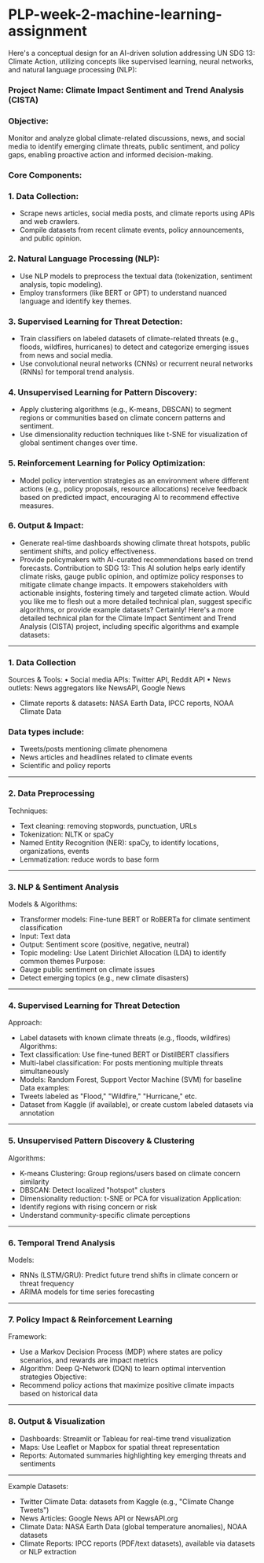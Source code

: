 # PLP-week-2-machine-learning-assignment

Here's a conceptual design for an AI-driven solution addressing UN SDG 13: Climate Action, utilizing concepts like supervised learning, neural networks, and natural language processing (NLP):
### Project Name: Climate Impact Sentiment and Trend Analysis (CISTA)
### Objective:
Monitor and analyze global climate-related discussions, news, and social media to identify emerging climate threats, public sentiment, and policy gaps, enabling proactive action and informed decision-making.
### Core Components:
### 1.	Data Collection:
-	Scrape news articles, social media posts, and climate reports using APIs and web crawlers.
-	Compile datasets from recent climate events, policy announcements, and public opinion.
### 2.	Natural Language Processing (NLP):
-	Use NLP models to preprocess the textual data (tokenization, sentiment analysis, topic modeling).
-	Employ transformers (like BERT or GPT) to understand nuanced language and identify key themes.
### 3.	Supervised Learning for Threat Detection:
-	Train classifiers on labeled datasets of climate-related threats (e.g., floods, wildfires, hurricanes) to detect and categorize emerging issues from news and social media.
-	Use convolutional neural networks (CNNs) or recurrent neural networks (RNNs) for temporal trend analysis.
### 4.	Unsupervised Learning for Pattern Discovery:
-	Apply clustering algorithms (e.g., K-means, DBSCAN) to segment regions or communities based on climate concern patterns and sentiment.
-	Use dimensionality reduction techniques like t-SNE for visualization of global sentiment changes over time.
### 5.	Reinforcement Learning for Policy Optimization:
-	Model policy intervention strategies as an environment where different actions (e.g., policy proposals, resource allocations) receive feedback based on predicted impact, encouraging AI to recommend effective measures.
### 6.	Output & Impact:
-	Generate real-time dashboards showing climate threat hotspots, public sentiment shifts, and policy effectiveness.
-	Provide policymakers with AI-curated recommendations based on trend forecasts.
Contribution to SDG 13:
This AI solution helps early identify climate risks, gauge public opinion, and optimize policy responses to mitigate climate change impacts. It empowers stakeholders with actionable insights, fostering timely and targeted climate action.
Would you like me to flesh out a more detailed technical plan, suggest specific algorithms, or provide example datasets?
Certainly! Here's a more detailed technical plan for the Climate Impact Sentiment and Trend Analysis (CISTA) project, including specific algorithms and example datasets:
________________________________________
### 1. Data Collection
Sources & Tools:
•	Social media APIs: Twitter API, Reddit API
•	News outlets: News aggregators like NewsAPI, Google News
-	Climate reports & datasets: NASA Earth Data, IPCC reports, NOAA Climate Data
### Data types include:
-	Tweets/posts mentioning climate phenomena
-	News articles and headlines related to climate events
-	Scientific and policy reports
________________________________________
### 2. Data Preprocessing
Techniques:
-	Text cleaning: removing stopwords, punctuation, URLs
-	Tokenization: NLTK or spaCy
-	Named Entity Recognition (NER): spaCy, to identify locations, organizations, events
-	Lemmatization: reduce words to base form
________________________________________
### 3. NLP & Sentiment Analysis
Models & Algorithms:
-	Transformer models: Fine-tune BERT or RoBERTa for climate sentiment classification
-	Input: Text data
-	Output: Sentiment score (positive, negative, neutral)
-	Topic modeling: Use Latent Dirichlet Allocation (LDA) to identify common themes
Purpose:
-	Gauge public sentiment on climate issues
-	Detect emerging topics (e.g., new climate disasters)
________________________________________
### 4. Supervised Learning for Threat Detection
Approach:
-	Label datasets with known climate threats (e.g., floods, wildfires)
Algorithms:
-	Text classification: Use fine-tuned BERT or DistilBERT classifiers
-	Multi-label classification: For posts mentioning multiple threats simultaneously
-	Models: Random Forest, Support Vector Machine (SVM) for baseline
Data examples:
-	Tweets labeled as "Flood," "Wildfire," "Hurricane," etc.
-	Dataset from Kaggle (if available), or create custom labeled datasets via annotation
________________________________________
### 5. Unsupervised Pattern Discovery & Clustering
Algorithms:
-	K-means Clustering: Group regions/users based on climate concern similarity
-	DBSCAN: Detect localized "hotspot" clusters
-	Dimensionality reduction: t-SNE or PCA for visualization
Application:
-	Identify regions with rising concern or risk
-	Understand community-specific climate perceptions
________________________________________
### 6. Temporal Trend Analysis
Models:
-	RNNs (LSTM/GRU): Predict future trend shifts in climate concern or threat frequency
-	ARIMA models for time series forecasting
________________________________________
### 7. Policy Impact & Reinforcement Learning
Framework:
-	Use a Markov Decision Process (MDP) where states are policy scenarios, and rewards are impact metrics
-	Algorithm: Deep Q-Network (DQN) to learn optimal intervention strategies
Objective:
-	Recommend policy actions that maximize positive climate impacts based on historical data
________________________________________
### 8. Output & Visualization
-	Dashboards: Streamlit or Tableau for real-time trend visualization
-	Maps: Use Leaflet or Mapbox for spatial threat representation
-	Reports: Automated summaries highlighting key emerging threats and sentiments
________________________________________
Example Datasets:
-	Twitter Climate Data: datasets from Kaggle (e.g., "Climate Change Tweets")
-	News Articles: Google News API or NewsAPI.org
-	Climate Data: NASA Earth Data (global temperature anomalies), NOAA datasets
-	Climate Reports: IPCC reports (PDF/text datasets), available via datasets or NLP extraction
